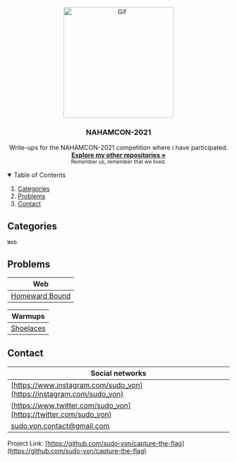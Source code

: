 <p align="center">
  <a>
    <img src="https://64.media.tumblr.com/1cbfcd848cce1437be5da56e7afd5952/6078e4f1b83c1f32-1d/s540x810/5324c73c1fcc5909a5e67209c91189c5adcc96af.gif" alt="Gif" width="250" height="250">
  </a>

  <h3 align="center">NAHAMCON-2021</h3>

<p align="center">
    Write-ups for the NAHAMCON-2021 competition where i have participated. 
    <br/>
    <a href="https://github.com/sudo-von/capture-the-flag"><strong>Explore my other repositories »</strong></a>
    <br/>
    <small>Remember us, remember that we lived.</small>
  </p>
</p>


<details open="open">
  <summary>Table of Contents</summary>
  <ol>
    <li>
      <a href="#categories">Categories</a>
    </li>
    <li><a href="#problems">Problems</a></li>
    <li><a href="#contact">Contact</a></li>
  </ol>
</details>

## Categories

```
Web
```

## Problems
| Web  |
| ------------- |
| [Homeward Bound](https://github.com/sudo-von/capture-the-flag/tree/master/NAHAMCON-2021/Web/HomewardBound/README.md)|

| Warmups  |
| ------------- |
| [Shoelaces](https://github.com/sudo-von/capture-the-flag/tree/master/NAHAMCON-2021/Warmups/shoelaces/README.md)|


<!-- CONTACT -->
## Contact

| Social networks |
| --------------- |
|[https://www.instagram.com/sudo_von](https://instagram.com/sudo_von)
|[https://www.twitter.com/sudo_von](https://twitter.com/sudo_von)
|sudo.von.contact@gmail.com

Project Link: [https://github.com/sudo-von/capture-the-flag](https://github.com/sudo-von/capture-the-flag)